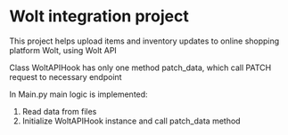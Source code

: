 # Wolt integration project
This project helps upload items and inventory updates to online shopping platform Wolt, using Wolt API

Class WoltAPIHook has only one method patch_data, which call PATCH request to necessary endpoint

In Main.py main logic is implemented:
1. Read data from files
2. Initialize WoltAPIHook instance and call patch_data method

